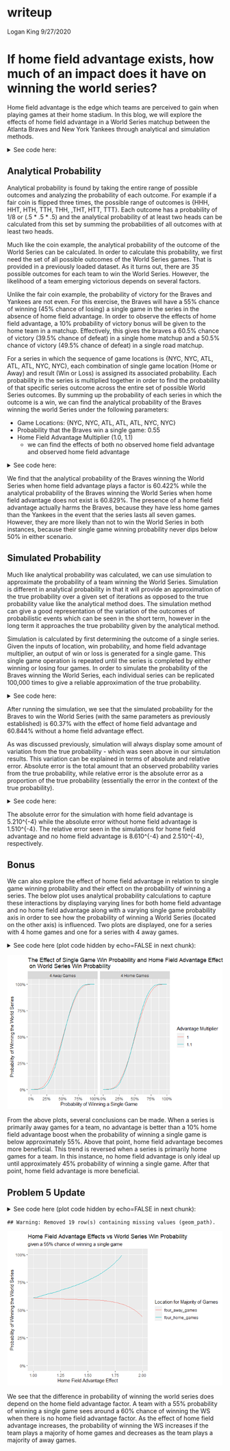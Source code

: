 writeup
================
Logan King
9/27/2020

# If home field advantage exists, how much of an impact does it have on winning the world series?

Home field advantage is the edge which teams are perceived to gain when
playing games at their home stadium. In this blog, we will explore the
effects of home field advantage in a World Series matchup between the
Atlanta Braves and New York Yankees through analytical and simulation
methods.

<details>

<summary>See code here:</summary>

``` r
library(tidyverse)
```

    ## -- Attaching packages ---------------------------------------------------------- tidyverse 1.3.0 --

    ## v ggplot2 3.3.2     v purrr   0.3.4
    ## v tibble  3.0.3     v dplyr   1.0.2
    ## v tidyr   1.1.2     v stringr 1.4.0
    ## v readr   1.3.1     v forcats 0.5.0

    ## -- Conflicts ------------------------------------------------------------- tidyverse_conflicts() --
    ## x dplyr::filter() masks stats::filter()
    ## x dplyr::lag()    masks stats::lag()

``` r
library(data.table)
```

    ## 
    ## Attaching package: 'data.table'

    ## The following objects are masked from 'package:dplyr':
    ## 
    ##     between, first, last

    ## The following object is masked from 'package:purrr':
    ## 
    ##     transpose

``` r
library(ggplot2)
```

``` r
# Get all possible outcomes
apo <- fread("C:/Users/kingl/Desktop/Projects/probability_fall20/probability-and-inference-portfolio-king-logan/assets/all-possible-world-series-outcomes.csv")
```

</details>

## Analytical Probability

Analytical probability is found by taking the entire range of possible
outcomes and analyzing the probability of each outcome. For example if a
fair coin is flipped three times, the possible range of outcomes is
{HHH, HHT, HTH, TTH, THH, ,THT, HTT, TTT}. Each outcome has a
probability of 1/8 or (.5 \* .5 \* .5) and the analytical probability of
at least two heads can be calculated from this set by summing the
probabilities of all outcomes with at least two heads.

Much like the coin example, the analytical probability of the outcome of
the World Series can be calculated. In order to calculate this
probability, we first need the set of all possible outcomes of the World
Series games. That is provided in a previously loaded dataset. As it
turns out, there are 35 possible outcomes for each team to win the World
Series. However, the likelihood of a team emerging victorious depends on
several factors.

Unlike the fair coin example, the probability of victory for the Braves
and Yankees are not even. For this exercise, the Braves will have a 55%
chance of winning (45% chance of losing) a single game in the series in
the absence of home field advantage. In order to observe the effects of
home field advantage, a 10% probability of victory bonus will be given
to the home team in a matchup. Effectively, this gives the braves a
60.5% chance of victory (39.5% chance of defeat) in a single home
matchup and a 50.5% chance of victory (49.5% chance of defeat) in a
single road matchup.

For a series in which the sequence of game locations is {NYC, NYC, ATL,
ATL, ATL, NYC, NYC}, each combination of single game location (Home or
Away) and result (Win or Loss) is assigned its associated probability.
Each probability in the series is multiplied together in order to find
the probability of that specific series outcome across the entire set of
possible World Series outcomes. By summing up the probability of each
series in which the outcome is a win, we can find the analytical
probability of the Braves winning the world Series under the following
parameters:

  - Game Locations: {NYC, NYC, ATL, ATL, ATL, NYC, NYC}
  - Probability that the Braves win a single game: 0.55
  - Home Field Advantage Multiplier (1.0, 1.1)
      - we can find the effects of both no observed home field advantage
        and observed home field advantage

<details>

<summary>See code here:</summary>

``` r
analytical_ws <- function(hfi, pb, adv_mult) {
  pbh <- pb * adv_mult
  pba <- 1 - (1 - pb) * adv_mult
  # Calculate the probability of each possible outcome
  apo[, p := NA_real_] # Initialize new column in apo to store prob
  for(i in 1:nrow(apo)){
    prob_game <- rep(1, 7)
    for(j in 1:7){
      p_win <- ifelse(hfi[j], pbh, pba)
      prob_game[j] <- case_when(
          apo[i,j,with=FALSE] == "W" ~ p_win
        , apo[i,j,with=FALSE] == "L" ~ 1 - p_win
        , TRUE ~ 1
      )
    }
    apo[i, p := prod(prob_game)] # Data.table syntax
  }
  if(apo[, sum(p)] %>% near(1)) {
    return(apo[, sum(p), overall_outcome])
  }
}

analytical_adv <- analytical_ws(hfi = c(0,0,1,1,1,0,0), pb = .55, adv_mult = 1.1)$V1[1]
analytical_no_adv <- analytical_ws(hfi = c(0,0,1,1,1,0,0), pb = .55, adv_mult = 1)$V1[1]
```

</details>

We find that the analytical probability of the Braves winning the World
Series when home field advantage plays a factor is 60.422% while the
analytical probability of the Braves winning the World Series when home
field advantage does not exist is 60.829%. The presence of a home field
advantage actually harms the Braves, because they have less home games
than the Yankees in the event that the series lasts all seven games.
However, they are more likely than not to win the World Series in both
instances, because their single game winning probability never dips
below 50% in either scenario.

## Simulated Probability

Much like analytical probability was calculated, we can use simulation
to approximate the probability of a team winning the World Series.
Simulation is different in analytical probability in that it will
provide an approximation of the true probability over a given set of
iterations as opposed to the true probability value like the analytical
method does. The simulation method can give a good representation of the
variation of the outcomes of probabilistic events which can be seen in
the short term, however in the long term it approaches the true
probability given by the analytical method.

Simulation is calculated by first determining the outcome of a single
series. Given the inputs of location, win probability, and home field
advantage multiplier, an output of win or loss is generated for a single
game. This single game operation is repeated until the series is
completed by either winning or losing four games. In order to simulate
the probability of the Braves winning the World Series, each individual
series can be replicated 100,000 times to give a reliable approximation
of the true probability.

<details>

<summary>See code here:</summary>

``` r
set.seed(100)

simulated_ws <- function(hfi, pb, adv_mult) {
  pbh <- pb * adv_mult
  pba <- 1 - (1 - pb) * adv_mult
  win_count <- 0
  for(i in 1:7) {
    if(hfi[i] == 1){
      p_win <- pbh
    } else {
      p_win <- pba
    }
    game_outcome <- rbinom(1, 1, p_win)
    win_count <- win_count + game_outcome
    if(win_count == 4 | (i - win_count) == 4) break
  }
  return(win_count == 4)
}
```

``` r
sim_outcome_adv <- NA
for(i in 1:100000){
  sim_outcome_adv[i] <- simulated_ws(hfi = c(0,0,1,1,1,0,0), pb = .55, adv_mult = 1.1)
}
simulation_adv <- mean(sim_outcome_adv)

sim_outcome_no <- NA
for(i in 1:100000){
  sim_outcome_no[i] <- simulated_ws(hfi = c(0,0,1,1,1,0,0), pb = .55, adv_mult = 1)
}
simulation_no_adv <- mean(sim_outcome_no)
```

</details>

After running the simulation, we see that the simulated probability for
the Braves to win the World Series (with the same parameters as
previously established) is 60.37% with the effect of home field
advantage and 60.844% without a home field advantage effect.

As was discussed previously, simulation will always display some amount
of variation from the true probability - which was seen above in our
simulation results. This variation can be explained in terms of absolute
and relative error. Absolute error is the total amount that an observed
probability varies from the true probability, while relative error is
the absolute error as a proportion of the true probability (essentially
the error in the context of the true probability).

<details>

<summary>See code here:</summary>

``` r
ae_adv <- abs(simulation_adv-analytical_adv)
ae_no_adv <- abs(simulation_no_adv-analytical_no_adv)

re_adv <- ae_adv/analytical_adv
re_no_adv <- ae_no_adv/analytical_no_adv
```

</details>

The absolute error for the simulation with home field advantage is
5.210^{-4} while the absolute error without home field advantage is
1.510^{-4}. The relative error seen in the simulations for home field
advantage and no home field advantage is 8.610^{-4} and 2.510^{-4},
respectively.

## Bonus

We can also explore the effect of home field advantage in relation to
single game winning probability and their effect on the probability of
winning a series. The below plot uses analytical probability
calculations to capture these interactions by displaying varying lines
for both home field advantage and no home field advantage along with a
varying single game probability axis in order to see how the probability
of winning a World Series (located on the other axis) is influenced. Two
plots are displayed, one for a series with 4 home games and one for a
series with 4 away games.

<details>

<summary>See code here (plot code hidden by echo=FALSE in next
chunk):</summary>

``` r
pb_comparison <- expand.grid(pb = seq(0, 1, by = .02),
                             adv_mult = c(1.0,1.1),
                             ws_win_prob_h = NA_real_,
                             ws_win_prob_a = NA_real_,
                             KEEP.OUT.ATTRS = F)

for(i in 1:nrow(pb_comparison)){
  pb_comparison[i,'ws_win_prob_a'] <- analytical_ws(hfi = c(0,0,1,1,1,0,0), 
                                                    pb = pb_comparison[i,'pb'], 
                                                    adv_mult = pb_comparison[i,'adv_mult'])$V1[1]
  pb_comparison[i,'ws_win_prob_h'] <- analytical_ws(hfi = c(1,1,0,0,0,1,1),
                                                    pb = pb_comparison[i,'pb'],
                                                    adv_mult = pb_comparison[i,'adv_mult'])$V1[1]
}
```

</details>

![](writeup_files/figure-gfm/plot%20for%20bonus%20questions-1.png)<!-- -->

From the above plots, several conclusions can be made. When a series is
primarily away games for a team, no advantage is better than a 10% home
field advantage boost when the probability of winning a single game is
below approximately 55%. Above that point, home field advantage becomes
more beneficial. This trend is reversed when a series is primarily home
games for a team. In this instance, no home field advantage is only
ideal up until approximately 45% probability of winning a single game.
After that point, home field advantage is more beneficial.

## Problem 5 Update

<details>

<summary>See code here (plot code hidden by echo=FALSE in next
chunk):</summary>

``` r
p5_update <- expand.grid(pb = .55,
                         adv_mult = seq(1, 2, by = .01),
                         four_home_games = NA_real_,
                         four_away_games = NA_real_,
                         KEEP.OUT.ATTRS = F)

for(i in 1:nrow(p5_update)){
  p5_update[i,'four_away_games'] <- analytical_ws(hfi = c(0,0,1,1,1,0,0), 
                                                pb = p5_update[i,'pb'], 
                                                adv_mult = p5_update[i,'adv_mult'])$V1[1]
  p5_update[i,'four_home_games'] <- analytical_ws(hfi = c(1,1,0,0,0,1,1),
                                                pb = p5_update[i,'pb'],
                                                adv_mult = p5_update[i,'adv_mult'])$V1[1]
}
```

</details>

    ## Warning: Removed 19 row(s) containing missing values (geom_path).

![](writeup_files/figure-gfm/updated%20plot-1.png)<!-- -->

We see that the difference in probability of winning the world series
does depend on the home field advantage factor. A team with a 55%
probability of winning a single game sees around a 60% chance of winning
the WS when there is no home field advantage factor. As the effect of
home field advantage increases, the probability of winning the WS
increases if the team plays a majority of home games and decreases as
the team plays a majority of away games.
